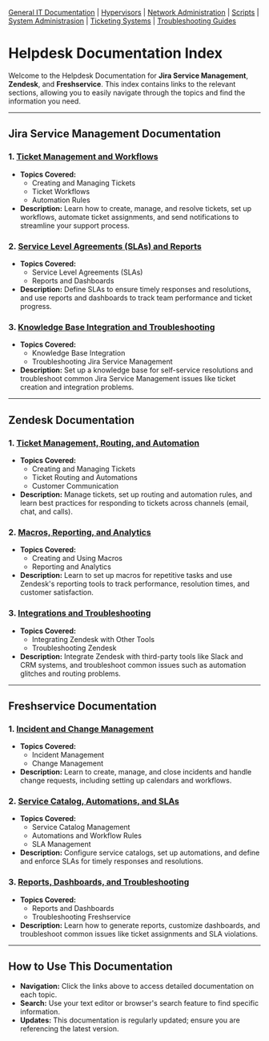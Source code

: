 [General IT Documentation](../README.md) | [Hypervisors](../Hypervisors/README.md) | [Network Administration](../Network%20Administration/Network%20Configuration%20Basics.md) | [Scripts](../Scripts/README.md) | [System Administrasion](../System%20Administration/README.md) | [Ticketing Systems](../Ticketing%20Systems/README.md) | [Troubleshooting Guides](../Troubleshooting%20Guides/IT%Troubleshooting%20Documentation.md)
# Helpdesk Documentation Index

Welcome to the Helpdesk Documentation for **Jira Service Management**, **Zendesk**, and **Freshservice**. This index contains links to the relevant sections, allowing you to easily navigate through the topics and find the information you need.

---

## Jira Service Management Documentation

### 1. [Ticket Management and Workflows](jira%20service%20management/Knowledge%20Base%20Integration%20and%20Troubleshooting.md)
   - **Topics Covered:**  
     - Creating and Managing Tickets  
     - Ticket Workflows  
     - Automation Rules  
   - **Description:** Learn how to create, manage, and resolve tickets, set up workflows, automate ticket assignments, and send notifications to streamline your support process.

### 2. [Service Level Agreements (SLAs) and Reports](jira%20service%20management/Service%20Level%20Agreements%20(SLAs)%20and%20Reports.md)
   - **Topics Covered:**  
     - Service Level Agreements (SLAs)  
     - Reports and Dashboards  
   - **Description:** Define SLAs to ensure timely responses and resolutions, and use reports and dashboards to track team performance and ticket progress.

### 3. [Knowledge Base Integration and Troubleshooting](jira%20service%20management/Knowledge%20Base%20Integration%20and%20Troubleshooting.md)
   - **Topics Covered:**  
     - Knowledge Base Integration  
     - Troubleshooting Jira Service Management  
   - **Description:** Set up a knowledge base for self-service resolutions and troubleshoot common Jira Service Management issues like ticket creation and integration problems.

---

## Zendesk Documentation

### 1. [Ticket Management, Routing, and Automation](Zendesk/Ticket%20Management,%20Routing,%20and%20Automation.md)
   - **Topics Covered:**  
     - Creating and Managing Tickets  
     - Ticket Routing and Automations  
     - Customer Communication  
   - **Description:** Manage tickets, set up routing and automation rules, and learn best practices for responding to tickets across channels (email, chat, and calls).

### 2. [Macros, Reporting, and Analytics](Zendesk/Macros,%20Reporting,%20and%20Analytics.md)
   - **Topics Covered:**  
     - Creating and Using Macros  
     - Reporting and Analytics  
   - **Description:** Learn to set up macros for repetitive tasks and use Zendesk's reporting tools to track performance, resolution times, and customer satisfaction.

### 3. [Integrations and Troubleshooting](Zendesk/Integrations%20and%20Troubleshooting.md)
   - **Topics Covered:**  
     - Integrating Zendesk with Other Tools  
     - Troubleshooting Zendesk  
   - **Description:** Integrate Zendesk with third-party tools like Slack and CRM systems, and troubleshoot common issues such as automation glitches and routing problems.

---

## Freshservice Documentation

### 1. [Incident and Change Management](Freshservice/Incident%20and%20Change%20Management.md)
   - **Topics Covered:**  
     - Incident Management  
     - Change Management  
   - **Description:** Learn to create, manage, and close incidents and handle change requests, including setting up calendars and workflows.

### 2. [Service Catalog, Automations, and SLAs](Freshservice/Service%20Catalog,%20Automations,%20and%20SLAs.md)
   - **Topics Covered:**  
     - Service Catalog Management  
     - Automations and Workflow Rules  
     - SLA Management  
   - **Description:** Configure service catalogs, set up automations, and define and enforce SLAs for timely responses and resolutions.

### 3. [Reports, Dashboards, and Troubleshooting](Freshservice/Reports,%20Dashboards,%20and%20Troubleshooting.md)
   - **Topics Covered:**  
     - Reports and Dashboards  
     - Troubleshooting Freshservice  
   - **Description:** Learn how to generate reports, customize dashboards, and troubleshoot common issues like ticket assignments and SLA violations.

---

## How to Use This Documentation

- **Navigation:** Click the links above to access detailed documentation on each topic.
- **Search:** Use your text editor or browser's search feature to find specific information.
- **Updates:** This documentation is regularly updated; ensure you are referencing the latest version.
